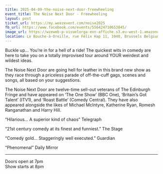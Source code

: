 ```yaml
---
title: 2025-04-09-the-noise-next-door-freewheeling
event_title: The Noise Next Door - Freewheeling
layout: post
ticket_url: https://my.weezevent.com/noise2025
fb_url: https://www.facebook.com/events/556424710653845/
image_url: https://wzeweb-p-visuelorga-evn-affiche.s3.eu-west-1.amazonaws.com/affiche_1225805.png
location: Le Bouche-à-Oreille, rue Félix Hap 11, 1040, Brussels Belgium
---
```


Buckle up… You’re in for a hell of a ride! The quickest wits in comedy are here to take you on a totally improvised tour around YOUR weirdest and wildest ideas.

The Noise Next Door are going hell for leather in this brand new show as they race through a priceless parade of off-the-cuff gags, scenes and songs, all based on your suggestions.

The Noise Next Door are twelve-time sell-out veterans of The Edinburgh Fringe and have appeared on ‘The One Show’ (BBC One), ‘Britain’s Got Talent’ (ITV1), and ‘Roast Battle’ (Comedy Central). They have also appeared alongside the likes of Michael McIntyre, Katherine Ryan, Romesh Ranganathan and Harry Hill. 

“Hilarious… A superior kind of chaos” Telegraph

“21st century comedy at its finest and funniest.” The Stage

“Comedy gold… Staggeringly well executed.” Guardian

“Phenomenal” Daily Mirror

<hr />

Doors open at 7pm<br />
Show starts at 8pm

